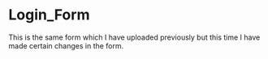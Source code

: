 # Login_Form
This is the same form which I have uploaded previously but this time I have made certain changes in the form.  
